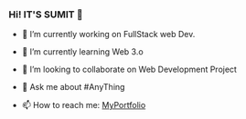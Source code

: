 ### Hi! IT'S SUMIT 👋


- 🔭 I’m currently working on FullStack web Dev.
- 🌱 I’m currently learning  Web 3.o
- 👯 I’m looking to collaborate on  Web Development Project
 
- 💬 Ask me about  #AnyThing 
- 📫 How to reach me: [MyPortfolio](https://www.sumit.live)



<!--
**sumit970/sumit970** is a ✨ _special_ ✨ repository because its `README.md` (this file) appears on your GitHub profile.

Here are some ideas to get you started:


-->

